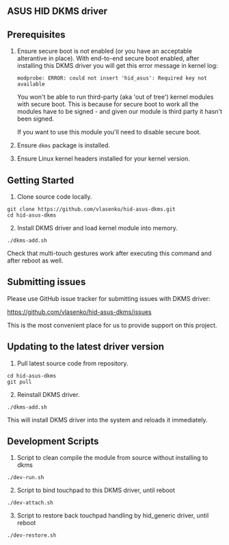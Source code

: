 ## ASUS HID DKMS driver

## Prerequisites

1. Ensure secure boot is not enabled (or you have an acceptable alterantive in place). With end-to-end secure boot enabled, 
after installing this DKMS driver you will get this error message in kernel log:

    ```
    modprobe: ERROR: could not insert 'hid_asus': Required key not available
    ```

    You won't be able to run third-party (aka 'out of tree') kernel modules with 
    secure boot. This is because for secure boot to work all the modules 
    have to be signed - and given our module is third party it hasn't been signed.

    If you want to use this module you'll need to disable secure boot.

2. Ensure `dkms` package is installed.

3. Ensure Linux kernel headers installed for your kernel version.

## Getting Started

1. Clone source code locally.

  ```
  git clone https://github.com/vlasenko/hid-asus-dkms.git
  cd hid-asus-dkms
  ```

2. Install DKMS driver and load kernel module into memory.

  ```
  ./dkms-add.sh
  ```

Check that multi-touch gestures work after executing this command
and after reboot as well.

## Submitting issues

Please use GitHub issue tracker for submitting issues with DKMS driver:

https://github.com/vlasenko/hid-asus-dkms/issues

This is the most convenient place for us to provide support on this project.

## Updating to the latest driver version

1. Pull latest source code from repository.
  ```
  cd hid-asus-dkms
  git pull
  ```

2. Reinstall DKMS driver.

  ```
  ./dkms-add.sh
  ```

This will install DKMS driver into the system and reloads it immediately.

## Development Scripts

1. Script to clean compile the module from source without installing to dkms
  ```
  ./dev-run.sh
  ```
2. Script to bind touchpad to this DKMS driver, until reboot
  ```
  ./dev-attach.sh
  ```
3. Script to restore back touchpad handling by hid_generic driver, until reboot
  ```
  ./dev-restore.sh
  ```
